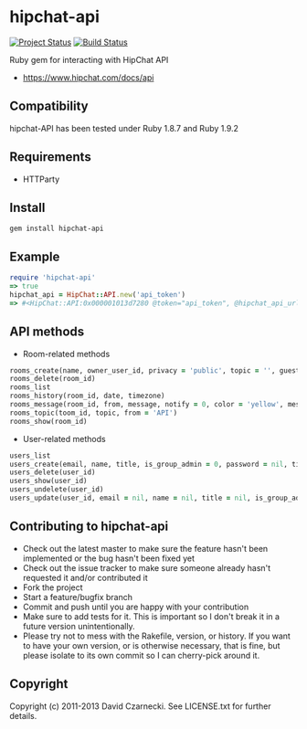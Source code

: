 # hipchat-api

[![Project Status](http://stillmaintained.com/czarneckid/hipchat-api.png)](http://stillmaintained.com/czarneckid/hipchat-api) [![Build Status](https://travis-ci.org/czarneckid/hipchat-api.png)](https://travis-ci.org/czarneckid/hipchat-api)

Ruby gem for interacting with HipChat API

* https://www.hipchat.com/docs/api

## Compatibility

hipchat-API has been tested under Ruby 1.8.7 and Ruby 1.9.2

## Requirements

* HTTParty

## Install

```
gem install hipchat-api
```

## Example

```ruby
require 'hipchat-api'
=> true 
hipchat_api = HipChat::API.new('api_token')
=> #<HipChat::API:0x000001013d7280 @token="api_token", @hipchat_api_url="https://api.hipchat.com/v1"> 		
```
	 
## API methods

* Room-related methods

```ruby
rooms_create(name, owner_user_id, privacy = 'public', topic = '', guest_access = 0)
rooms_delete(room_id)
rooms_list	
rooms_history(room_id, date, timezone)	
rooms_message(room_id, from, message, notify = 0, color = 'yellow', message_format = 'html')  
rooms_topic(toom_id, topic, from = 'API')
rooms_show(room_id)  
```
  
* User-related methods

```ruby
users_list  
users_create(email, name, title, is_group_admin = 0, password = nil, timezone = 'UTC')
users_delete(user_id)  
users_show(user_id)
users_undelete(user_id)
users_update(user_id, email = nil, name = nil, title = nil, is_group_admin = nil, password = nil, timezone = nil)
```
  
## Contributing to hipchat-api
 
* Check out the latest master to make sure the feature hasn't been implemented or the bug hasn't been fixed yet
* Check out the issue tracker to make sure someone already hasn't requested it and/or contributed it
* Fork the project
* Start a feature/bugfix branch
* Commit and push until you are happy with your contribution
* Make sure to add tests for it. This is important so I don't break it in a future version unintentionally.
* Please try not to mess with the Rakefile, version, or history. If you want to have your own version, or is otherwise necessary, that is fine, but please isolate to its own commit so I can cherry-pick around it.

## Copyright

Copyright (c) 2011-2013 David Czarnecki. See LICENSE.txt for further details.
